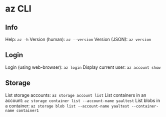 # az CLI

## Info
Help: `az -h`
Version (human): `az --version`
Version (JSON): `az version`

## Login
Login (using web-browser): `az login`
Display current user: `az account show`

## Storage
List storage accounts: `az storage account list`
List containers in an account: `az storage container list --account-name yaaltest`
List blobs in a container: `az storage blob list --account-name yaaltest --container-name container1`
